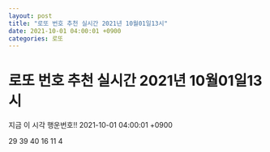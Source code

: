 ```yaml
---
layout: post
title: "로또 번호 추천 실시간 2021년 10월01일13시"
date: 2021-10-01 04:00:01 +0900
categories: 로또
---
```


# 로또 번호 추천 실시간 2021년 10월01일13시

지금 이 시각 행운번호!! 2021-10-01 04:00:01 +0900

 29  39  40  16  11  4 

